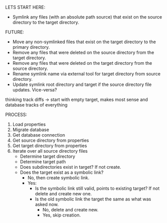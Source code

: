 LETS START HERE:
- Symlink any files (with an absolute path source) that exist on the source directory to the target directory.

FUTURE:
- Move any non-symlinked files that exist on the target directory to the primary directory.
- Remove any files that were deleted on the source directory from the target directory.
- Remove any files that were deleted on the target directory from the source directory.
- Rename symlink name via external tool for target directory from source directory.
- Update symlink root directory and target if the source directory file updates. Vice-versa?

thinking track diffs
-> start with empty target, makes most sense and database tracks of everything



PROCESS:

1. Load properties
2. Migrate database
3. Get database connection
4. Get source directory from properties
5. Get target directory from properties
6. Iterate over all source directory files
   - Determine target directory
   - Determine target path
   - Does subdirectories exist in target? If not create.
   - Does the target exist as a symbolic link? 
     - No, then create symbolic link.
     - Yes:
       - Is the symbolic link still valid, points to existing target? If not delete and create new one.
       - Is the old symbolic link the target the same as what was asked now.
         - No, delete and create new.
         - Yes, skip creation.